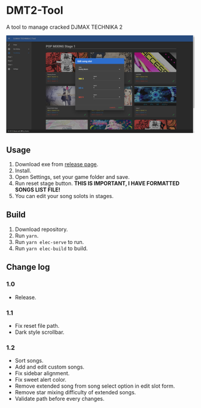 # DMT2-Tool
A tool to manage cracked DJMAX TECHNIKA 2

![edit](./screenshot/edit.png)

## Usage
1. Download exe from [release page](https://github.com/rogeraabbccdd/DMT2-Tool/releases/latest).
2. Install.
3. Open Settings, set your game folder and save.
4. Run reset stage button. **THIS IS IMPORTANT, I HAVE FORMATTED SONGS LIST FILE!**
5. You can edit your song solots in stages.

## Build
1. Download repository.
2. Run `yarn`.
3. Run `yarn elec-serve` to run.
4. Run `yarn elec-build` to build.

## Change log
### 1.0
- Release.
### 1.1
- Fix reset file path.
- Dark style scrollbar.
### 1.2
- Sort songs.
- Add and edit custom songs.
- Fix sidebar alignment.
- Fix sweet alert color.
- Remove extended song from song select option in edit slot form.
- Remove star mixing difficulty of extended songs.
- Validate path before every changes.
